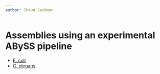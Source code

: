 ```yaml
---
author: Shaun Jackman
---
```


Assemblies using an experimental ABySS pipeline
================================================================================

* [E. coli](ecoli/)
* [C. elegans](celegans/)
